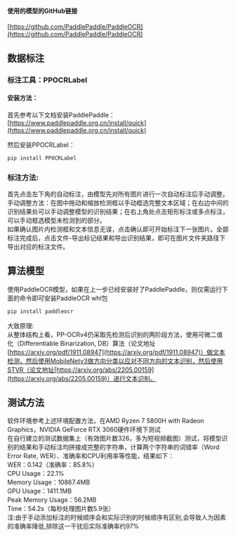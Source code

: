 #### 使用的模型的GitHub链接
[https://github.com/PaddlePaddle/PaddleOCR](https://github.com/PaddlePaddle/PaddleOCR)

## 数据标注

### 标注工具：PPOCRLabel

#### 安装方法：
首先参考以下文档安装PaddlePaddle：
[https://www.paddlepaddle.org.cn/install/quick](https://www.paddlepaddle.org.cn/install/quick)

然后安装PPOCRLabel：
```bash
pip install PPOCRLabel
```

### 标注方法:
首先点击左下角的自动标注，由模型先对所有图片进行一次自动标注后手动调整。  
手动调整方法：在图中拖动和缩放检测框以手动框选完整文本区域；在右边中间的识别结果处可以手动调整模型的识别结果；在右上角处点击矩形标注或多点标注，可以手动框选模型未检测到的部分。  
如果确认图片内检测框和文本信息无误，点击确认即可开始标注下一张图片。全部标注完成后，点击文件-导出标记结果和导出识别结果，即可在图片文件夹路径下导出对应的标注文件。

## 算法模型
使用PaddleOCR模型，如果在上一步已经安装好了PaddlePaddle，则仅需运行下面的命令即可安装PaddleOCR whl包
```bash
pip install paddleocr
```
大致原理:  
从整体结构上看，PP-OCRv4仍采取先检测后识别的两阶段方法，使用可微二值化（Differentiable Binarization, DB）算法（论文地址[https://arxiv.org/pdf/1911.08947](https://arxiv.org/pdf/1911.08947)）做文本检测，然后使用MobileNetv3做方向分类以应对不同方向的文本识别，然后使用STVR（论文地址[https://arxiv.org/abs/2205.00159](https://arxiv.org/abs/2205.00159)）进行文本识别。

## 测试方法
软件环境参考上述环境配置方法，在AMD Ryzen 7 5800H with Radeon Graphics，NVIDIA GeForce RTX 3060硬件环境下测试  
在自行建立的测试数据集上（有效图片数326，多为短视频截图）测试，将模型识别的结果和手动标注均拼接成完整的字符串，计算两个字符串的词错率（Word Error Rate, WER）、准确率和CPU利用率等性能，结果如下：  
WER：0.142（准确率：85.8%）  
CPU Usage：22.1%  
Memory Usage：10867.4MB  
GPU Usage：1411.1MB  
Peak Memory Usage：56.2MB  
Time：54.2s（每秒处理图片数5.9张）  
注:由于手动添加标注的时候顺序会和实际识别的时候顺序有区别,会导致人为因素的准确率降低,排除这一干扰后实际准确率约97%
